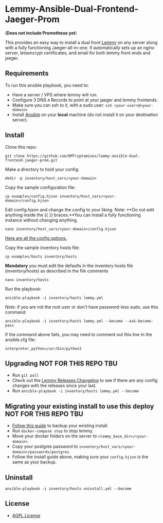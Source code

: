# Lemmy-Ansible-Dual-Frontend-Jaeger-Prom

(**Does not include Prometheus yet**)

This provides an easy way to install a dual front [Lemmy](https://github.com/LemmyNet/lemmy) on any server along with a fully functioning Jaeger-all-in-one. It automatically sets up an nginx server, letsencrypt certificates, and email for both lemmy front ends and jaeger.

## Requirements

To run this ansible playbook, you need to:

- Have a server / VPS where lemmy will run.
- Configure 3 DNS `A` Records to point at your jaeger and lemmy frontends.
- Make sure you can ssh to it, with a sudo user: `ssh <your-user>@<your-domain>`
- Install [Ansible](https://docs.ansible.com/ansible/latest/installation_guide/intro_installation.html) on your **local** machine (do not install it on your destination server).

## Install

Clone this repo: 

```
git clone https://github.com/DMTryptamines/lemmy-ansible-dual-frontend-jaeger-prom.git
```

Make a directory to hold your config: 

`mkdir -p inventory/host_vars/<your-domain>`

Copy the sample configuration file:

`cp examples/config.hjson inventory/host_vars/<your-domain>/config.hjson`

Edit config.hjson and change the config to your liking. Note: **Do not edit anything inside the {{ }} braces.**You can install a fully functioning instance without changing anything.

`nano inventory/host_vars/<your-domain>/config.hjson`

[Here are all the config options.](https://join-lemmy.org/docs/en/administration/configuration.html#full-config-with-default-values)

Copy the sample inventory hosts file:

`cp examples/hosts inventory/hosts`

**Mandatory** you must edit the defaults in the inventory hosts file (inventory/hosts) as described in the file comments

`nano inventory/hosts`

Run the playbook: 

`ansible-playbook -i inventory/hosts lemmy.yml`

*Note*: if you are not the root user or don't have password-less sudo, use this command:

`ansible-playbook -i inventory/hosts lemmy.yml --become --ask-become-pass`

If the command above fails, you may need to comment out this line In the ansible.cfg file:

`interpreter_python=/usr/bin/python3`

## Upgrading **NOT FOR THIS REPO TBU**

- Run `git pull`
- Check out the [Lemmy Releases Changelog](https://github.com/LemmyNet/lemmy/blob/main/RELEASES.md) to see if there are any config changes with the releases since your last. 
- Run `ansible-playbook -i inventory/hosts lemmy.yml --become`

## Migrating your existing install to use this deploy **NOT FOR THIS REPO TBU**

- [Follow this guide](https://join-lemmy.org/docs/en/administration/backup_and_restore.html) to backup your existing install.
- Run `docker-compose stop` to stop lemmy.
- Move your docker folders on the server to `<lemmy_base_dir>/<your-domain>`.
- Copy your postgres password to `inventory/host_vars/<your-domain>/passwords/postgres`.
- Follow the install guide above, making sure your `config.hjson` is the same as your backup.

## Uninstall 

`ansible-playbook -i inventory/hosts uninstall.yml --become`

## License

- [AGPL License](/LICENSE)
